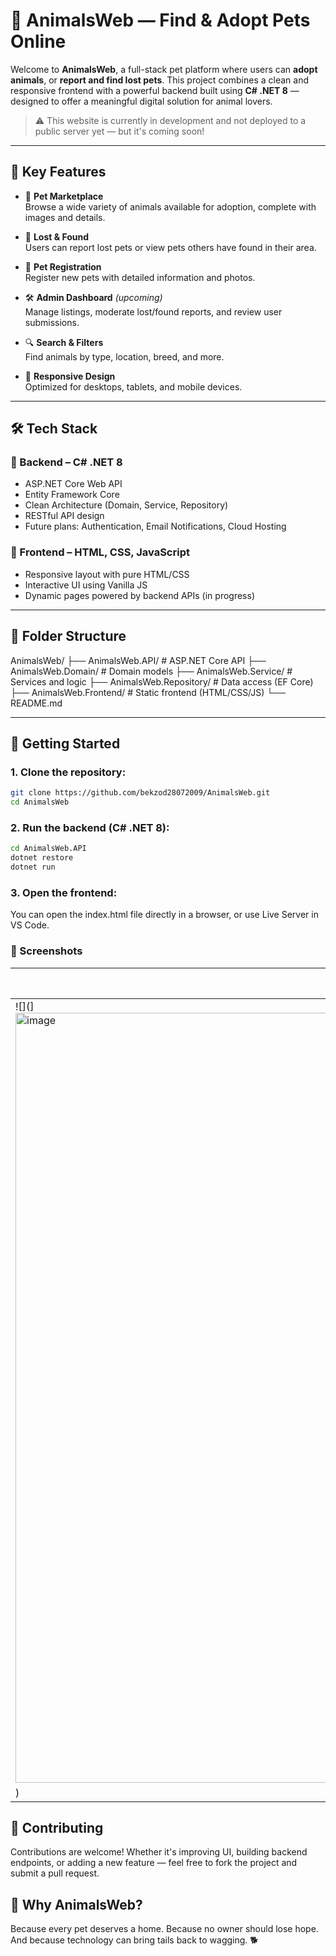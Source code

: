 # 🐾 AnimalsWeb — Find & Adopt Pets Online

Welcome to **AnimalsWeb**, a full-stack pet platform where users can **adopt animals**, or **report and find lost pets**. This project combines a clean and responsive frontend with a powerful backend built using **C# .NET 8** — designed to offer a meaningful digital solution for animal lovers.

> ⚠️ This website is currently in development and not deployed to a public server yet — but it's coming soon!

---

## 🌟 Key Features

- 🐶 **Pet Marketplace**  
  Browse a wide variety of animals available for adoption, complete with images and details.

- 🐾 **Lost & Found**  
  Users can report lost pets or view pets others have found in their area.

- 📝 **Pet Registration**  
  Register new pets with detailed information and photos.

- 🛠️ **Admin Dashboard** *(upcoming)*  
  Manage listings, moderate lost/found reports, and review user submissions.

- 🔍 **Search & Filters**  
  Find animals by type, location, breed, and more.

- 📱 **Responsive Design**  
  Optimized for desktops, tablets, and mobile devices.

---

## 🛠️ Tech Stack

### 🧠 Backend – C# .NET 8
- ASP.NET Core Web API
- Entity Framework Core
- Clean Architecture (Domain, Service, Repository)
- RESTful API design
- Future plans: Authentication, Email Notifications, Cloud Hosting

### 🎨 Frontend – HTML, CSS, JavaScript
- Responsive layout with pure HTML/CSS
- Interactive UI using Vanilla JS
- Dynamic pages powered by backend APIs (in progress)

---

## 📂 Folder Structure
AnimalsWeb/
├── AnimalsWeb.API/ # ASP.NET Core API
├── AnimalsWeb.Domain/ # Domain models
├── AnimalsWeb.Service/ # Services and logic
├── AnimalsWeb.Repository/ # Data access (EF Core)
├── AnimalsWeb.Frontend/ # Static frontend (HTML/CSS/JS)
└── README.md


---

## 🚀 Getting Started

### 1. Clone the repository:

```bash
git clone https://github.com/bekzod28072009/AnimalsWeb.git
cd AnimalsWeb
```
### 2. Run the backend (C# .NET 8):
```bash
cd AnimalsWeb.API
dotnet restore
dotnet run
```
### 3. Open the frontend:
You can open the index.html file directly in a browser, or use Live Server in VS Code.

### 📸 Screenshots
| Home Page                 | Lost & Found                    | Adopt a Pet                |
| ------------------------- | ------------------------------- | -------------------------- |
| ![](]<img width="1167" height="1232" alt="image" src="https://github.com/user-attachments/assets/b7c30af4-5da1-45b7-a26c-fd751c137641" />
) | ![](screenshots/lost-found.png) | ![](screenshots/adopt.png) |

## 🤝 Contributing
Contributions are welcome! Whether it's improving UI, building backend endpoints, or adding a new feature — feel free to fork the project and submit a pull request.

## 🐾 Why AnimalsWeb?
Because every pet deserves a home.
Because no owner should lose hope.
And because technology can bring tails back to wagging. 🐕
